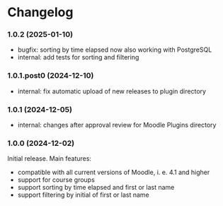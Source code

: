 # Changelog

### 1.0.2 (2025-01-10)

- bugfix: sorting by time elapsed now also working with PostgreSQL
- internal: add tests for sorting and filtering

### 1.0.1.post0 (2024-12-10)

- internal: fix automatic upload of new releases to plugin directory

### 1.0.1 (2024-12-05)

- internal: changes after approval review for Moodle Plugins directory

### 1.0.0 (2024-12-02)

Initial release. Main features:

- compatible with all current versions of Moodle, i. e. 4.1 and higher
- support for course groups
- support sorting by time elapsed and first or last name
- support filtering by initial of first or last name
